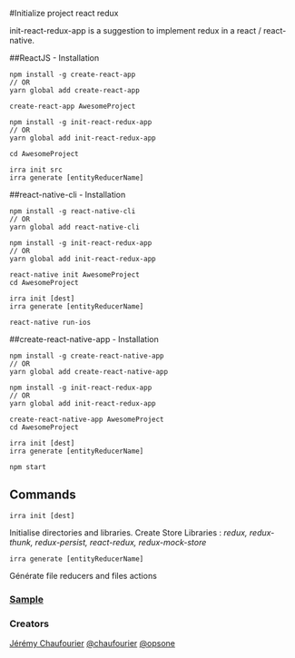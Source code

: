 #Initialize project react redux

init-react-redux-app is a suggestion to implement redux in a react / react-native.

##ReactJS - Installation

```
npm install -g create-react-app
// OR
yarn global add create-react-app
	
create-react-app AwesomeProject
	
npm install -g init-react-redux-app
// OR
yarn global add init-react-redux-app
	
cd AwesomeProject

irra init src
irra generate [entityReducerName]
```
##react-native-cli - Installation

```
npm install -g react-native-cli
// OR
yarn global add react-native-cli

npm install -g init-react-redux-app
// OR
yarn global add init-react-redux-app
 	
react-native init AwesomeProject
cd AwesomeProject
  	
irra init [dest]
irra generate [entityReducerName]
  	
react-native run-ios
```

##create-react-native-app - Installation

```
npm install -g create-react-native-app
// OR
yarn global add create-react-native-app
  	
npm install -g init-react-redux-app
// OR
yarn global add init-react-redux-app
	
create-react-native-app AwesomeProject
cd AwesomeProject

irra init [dest]
irra generate [entityReducerName]

npm start
```

## Commands

```
irra init [dest]
```

Initialise directories and libraries. Create Store
Libraries : *redux, redux-thunk, redux-persist, react-redux, redux-mock-store*

```
irra generate [entityReducerName]
```

Générate file reducers and files actions

### [Sample](https://github.com/opsone/init-react-redux-app/tree/master/sample) 

### Creators
[Jérémy Chaufourier](http://github.com/batosai)
[@chaufourier](https://twitter.com/chaufourier)
[@opsone](https://twitter.com/opsone)
